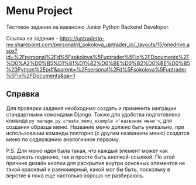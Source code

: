 # Menu Project

Тестовое задание на вакансию Junior Python Backend Developer.

Ссылка на задание - https://uptraderio-my.sharepoint.com/personal/d_sokolova_uptrader_io/_layouts/15/onedrive.aspx?id=%2Fpersonal%2Fd%5Fsokolova%5Fuptrader%5Fio%2FDocuments%2F%D0%A2%D0%B5%D1%81%D1%82%D0%BE%D0%B2%D0%BE%D0%B5%20Python%2Epdf&parent=%2Fpersonal%2Fd%5Fsokolova%5Fuptrader%5Fio%2FDocuments&ga=1

## Справка

Для проверки задания необходимо создать и применить миграции стандартными командами Django.
Также для удобства подготовлена команда ```py manage.py create_menu_example <'название меню'>```, для создания образца меню. Название меню должно быть уникально, при использовании команды повторно (с другим названием меню) создатся меню по содержанию аналогичное первому. 

P.S. Для меню идея была такая, что каждый элемент может как содержать подменю, так и просто быть кнопкой-ссылкой. По этой причине дизайн кнопки для раскрытия внутри основных элементов не такой красивый и равномерный, какой мог бы быть, поскольку в верстке я пока еще настолько хорошо не разбираюсь.
